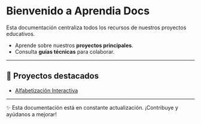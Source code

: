 # Bienvenido a Aprendia Docs

Esta documentación centraliza todos los recursos de nuestros proyectos educativos.

- Aprende sobre nuestros **proyectos principales**.
- Consulta **guías técnicas** para colaborar.

---

## 🚀 Proyectos destacados

- [Alfabetización Interactiva](proyectos/alfabetizacion.md)

---

✨ Esta documentación está en constante actualización. ¡Contribuye y ayúdanos a mejorar!
